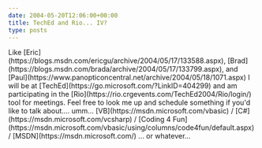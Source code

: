 ```yaml
---
date: 2004-05-20T12:06:00+00:00
title: TechEd and Rio... IV?
type: posts
---
```

<div class="postText">
  Like [Eric](https://blogs.msdn.com/ericgu/archive/2004/05/17/133588.aspx), [Brad](https://blogs.msdn.com/brada/archive/2004/05/17/133799.aspx), and [Paul](https://www.panopticoncentral.net/archive/2004/05/18/1071.aspx) I will be at [TechEd](https://go.microsoft.com/?LinkID=404299) and am participating in the [Rio](https://rio.crgevents.com/TechEd2004/Rio/login/) tool for meetings. Feel free to look me up and schedule something if you'd like to talk about.... umm... [VB](https://msdn.microsoft.com/vbasic) / [C#](https://msdn.microsoft.com/vcsharp) / [Coding 4 Fun](https://msdn.microsoft.com/vbasic/using/columns/code4fun/default.aspx) / [MSDN](https://msdn.microsoft.com/) ... or whatever...
</div>

<div class="postText">

</div>

